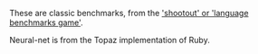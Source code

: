 These are classic benchmarks, from the
['shootout' or 'language benchmarks game'](http://benchmarksgame.alioth.debian.org).

Neural-net is from the Topaz implementation of Ruby.
